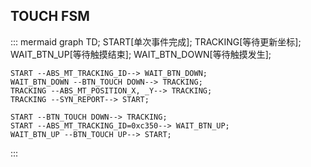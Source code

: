 ## TOUCH FSM
::: mermaid
graph TD;
            START[单次事件完成];
         TRACKING[等待更新坐标];
      WAIT_BTN_UP[等待触摸结束];
    WAIT_BTN_DOWN[等待触摸发生];
    
    START --ABS_MT_TRACKING_ID--> WAIT_BTN_DOWN;
    WAIT_BTN_DOWN --BTN_TOUCH DOWN--> TRACKING;
    TRACKING --ABS_MT_POSITION_X, _Y--> TRACKING;
    TRACKING --SYN_REPORT--> START;

    START --BTN_TOUCH DOWN--> TRACKING;
    START --ABS_MT_TRACKING_ID=0xc350--> WAIT_BTN_UP;
    WAIT_BTN_UP --BTN_TOUCH UP--> START;
   
:::

